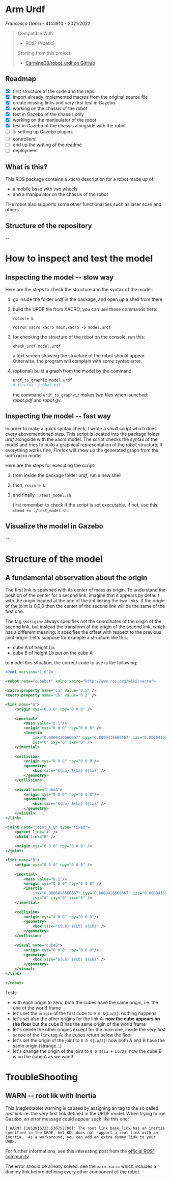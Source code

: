 # Arm Urdf


*Francesco Ganci* - 4143910 - 2021/2022

> Compatible With:
> - ROS1 (Noetic)
> 
> Starting from this project:
> - [CarmineD8/robot_urdf on GitHub](https://github.com/CarmineD8/robot_urdf)

## Roadmap

- [x] first structure of the code and the repo
- [x] import already implemented macros from the original source file
- [x] create missing links and very first test in Gazebo
- [x] working on the chassis of the robot
- [x] test in Gazebo of the chassis only
- [x] working on the manipulator of the robot
- [x] test in Gazebo of the chassis alongside with the robot
- [ ] :sparkle: setting up Gazebo plugins
- [ ] controllers!
- [ ] end up the writing of the readme
- [ ] deployment

## What is this?

This ROS package contains a *xacro* description for a robot made up of

- a mobile base with two wheels
- and a manipulator on the chassis of the robot

THe robot also supports some other functionalities such as laser scan and others. 

## Structure of the repository

--

# How to inspect and test the model

## Inspecting the model -- slow way

Here are the steps to check the structure and the syntax of the model:

1. go inside the folder *urdf* in the package, and open up a shell from there

2. build the URDF file from XACRO; you can use these commands here:
	
	```
	roscore &
	
	rosrun xacro xacro main.xacro -o model.urdf
	```

3. for checking the structure of the robot on the console, run this: 
	
	```
	check_urdf model.urdf
	```
	
	a text screen showing the structure of the robot should appear. Otherwise, the program will complain with some syntax error. 

4. (optional) build a graph from the model by the command
	
	```bash
	urdf_to_graphiz model.urdf
	# firefox ./robot.pdf
	```
	
	the command `urdf_to_graphviz` makes two files when launched: *robot.pdf* and *robot.gv*. 

## Inspecting the model -- fast way

In order to make a quick syntax check, I wrote a small script which does every abovementioned step. This script is located into the package folder *urdf* alongside with the xacro model. The script checks the syntax of the model and tries to build a graphical representation of the robot structure; if everything works fine, Firefox will show up the generated graph from the urdf/xacro model.

Here are the steps for executing the script:

1. from inside the package folder *urdf*, run a new shell

2. then, `roscore &`

3. and finally, `./test_model.sh`
	
	first remember to check if the script is set executable. If not, use this: `chmod +x ./test_model.sh`.

## Visualize the model in Gazebo

--

# Structure of the model

## A fundamental observation about the origin

The first link is spawned with its center of mass as origin. To understand the position of the center for a second link, imagine that it appears by default with the origin located at the one of the jint linking the two links. If the origin of the joint is 0,0,0 then the center of the second link will be the same of the first one.

The tag `\<origin>` always specifies not the coordinates of the origin of the second link, but instead the transform of the origin of the second link, which has a different meaning: it specifies the offset with respect to the previous joint origin. Let's suppose for example a structure like this:

- cube A of height La
- cube B of height Lb put on the cube A

to model this situation, the correct code to use is the following:

```xml
<?xml version="1.0"?>

<robot name="cubebot" xmlns:xacro="http://www.ros.org/wiki/xacro">

<xacro:property name="La" value="0.5" />
<xacro:property name="Lb" value="0.2" />

<link name="A">
	<origin xyz="0 0 0" rpy="0 0 0" /> 
	
	<inertial>
		<mass value="0.1"/>
  		<origin xyz="0 0 0" rpy="0 0 0" />
  		<inertia 
			ixx="0.0000416666667" iyy="0.0000416666667" izz="0.0000416666667" 
			iyz="0" ixy="0" ixz="0" />
	</inertial>
	
	<collision>
		<origin xyz="0 0 0" rpy="0 0 0"/>
		<geometry>
			<box size="${La} ${La} ${La}" />
		</geometry>
  	</collision>
	
	<visual name="cubeA">
		<origin xyz="0 0 0" rpy="0 0 0"/>
		<geometry>
			<box size="${La} ${La} ${La}" />
		</geometry>
	</visual>
</link>

<joint name="joint_A_B" type="fixed">
	<parent link="A" />
	<child link="B" />
	
	<origin xyz="0 0 0" rpy="0 0 0" />
</joint>

<link name="B">
	<origin xyz="0 0 0" rpy="0 0 0" />
	
	<inertial>
		<mass value="0.1"/>
  		<origin xyz="0 0 0" rpy="0 0 0" />
  		<inertia 
			ixx="0.0000416666667" iyy="0.0000416666667" izz="0.0000416666667" 
			iyz="0" ixy="0" ixz="0" />
	</inertial>
	
	<collision>
		<origin xyz="0 0 0" rpy="0 0 0"/>
		<geometry>
			<box size="${Lb} ${Lb} ${Lb}" />
		</geometry>
  	</collision>
	
	<visual name="cubeB">
		<origin xyz="0 0 0" rpy="0 0 0"/>
		<geometry>
			<box size="${Lb} ${Lb} ${Lb}" />
		</geometry>
	</visual>
</link>

</robot>
```

Tests:

- with each origin to zero, both the cubes have the same origin, i.e. the one of the world frame
- let's set the `origin` of the first cube to `0 0 ${La/2}`: nothing happens
- let's set also the other origins for the link A: **now the cube appears on the floor** but the cube B has the same origin of the world frame
- let's delete the other origins except for the main one, inside the very first scope of the `link` tag A: the cubes return below the floor
- let's set the origin of the joint to `0 0 ${La/2}`: now both A and B have the same origin (strange...)
- let's change the origin of the joint to `0 0 ${La + Lb/2}`: now the cube B is on the cube A as we want!



# TroubleShooting

## WARN -- root lik with Inertia

This (neglectable) warning is caused by assigning an <ineritial> tag to the so called *root link* i.e. the very first link defined in the URDF model. When trying to run Gazebo, an error message could appear such like this one:


```
[ WARN] [1653916723.536752700]: The root link base_link has an inertia specified in the URDF, but KDL does not support a root link with an inertia.  As a workaround, you can add an extra dummy link to your URDF.
```

For further informations, see this interesting post from the [official ROS1 community](https://answers.ros.org/question/192817/error-msg-the-root-link_base-has-an-inertia-specified-in-the-urdf-but-kdl/).

The error should be alreaty solved: see the `main.xacro` which includes a dummy link before defining every other component of the robot. 

